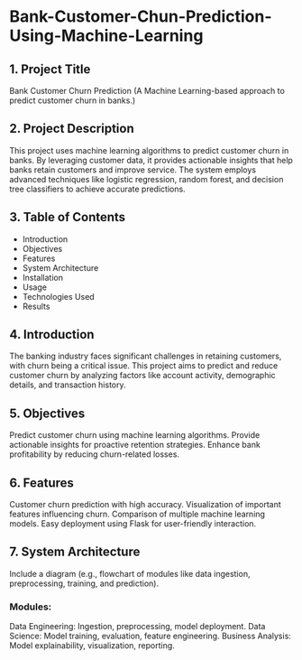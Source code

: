 # Bank-Customer-Chun-Prediction-Using-Machine-Learning

## 1. Project Title
Bank Customer Churn Prediction
(A Machine Learning-based approach to predict customer churn in banks.)

## 2. Project Description
This project uses machine learning algorithms to predict customer churn in banks. By leveraging customer data, it provides actionable insights that help banks retain customers and improve service. The system employs advanced techniques like logistic regression, random forest, and decision tree classifiers to achieve accurate predictions.

## 3. Table of Contents
- Introduction
- Objectives
- Features
- System Architecture
- Installation
- Usage
- Technologies Used
- Results

## 4. Introduction
The banking industry faces significant challenges in retaining customers, with churn being a critical issue. This project aims to predict and reduce customer churn by analyzing factors like account activity, demographic details, and transaction history.

## 5. Objectives
Predict customer churn using machine learning algorithms.
Provide actionable insights for proactive retention strategies.
Enhance bank profitability by reducing churn-related losses.

## 6. Features
Customer churn prediction with high accuracy.
Visualization of important features influencing churn.
Comparison of multiple machine learning models.
Easy deployment using Flask for user-friendly interaction.

## 7. System Architecture
Include a diagram (e.g., flowchart of modules like data ingestion, preprocessing, training, and prediction).
### Modules:
Data Engineering: Ingestion, preprocessing, model deployment.
Data Science: Model training, evaluation, feature engineering.
Business Analysis: Model explainability, visualization, reporting.
